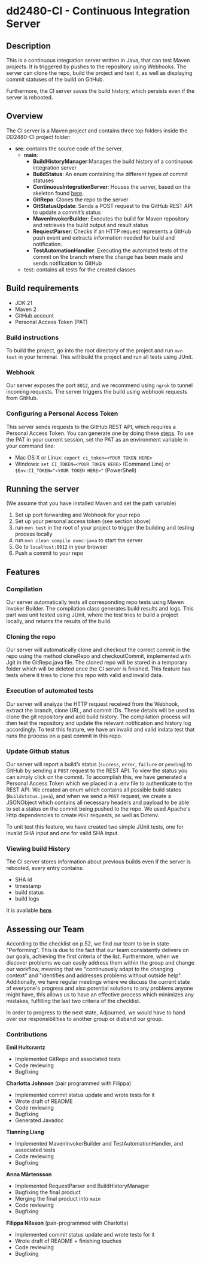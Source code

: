 # dd2480-CI - Continuous Integration Server

## Description

This is a continuous integration server written in Java, that can test Maven projects. It is triggered by pushes to the repository using Webhooks. The server can clone the repo, build the project and test it, as well as displaying commit statuses of the build on GitHub.

Furthermore, the CI server saves the build history, which persists even if the server is rebooted.

## Overview
The CI server is a Maven project and contains three top folders inside the DD2480-CI project folder:
* **src**: contains the source code of the server.
  * **main**:
    * **BuildHistoryManager**:Manages the build history of a continuous integration server
    * **BuildStatus**: An enum containing the different types of commit statuses
    * **ContinuousIntegrationServer**: Houses the server, based on the skeleton found [here](https://github.com/KTH-DD2480/smallest-java-ci).
    * **GitRepo**: Clones the repo to the server
    * **GitStatusUpdate**: Sends a POST request to the GitHub REST API to update a commit’s status
    * **MavenInvokerBuilder**: Executes the build for Maven repository and retrieves the build output and result status
    * **RequestParser**: Checks if an HTTP request represents a GitHub push event and extracts information needed for build and notification.
    * **TestAutomationHandler**: Executing the automated tests of the commit on the branch where the change has been made
      and sends notification to GitHub
  * test: contains all tests for the created classes


## Build requirements
* JDK 21
* Maven 2
* GitHub account
* Personal Access Token (PAT)

### Build instructions
To build the project, go into the root directory of the project and run `mvn test` in your terminal. This will build the project and run all tests using JUnit.

### Webhook
Our server exposes the port `8012`, and we recommend using `ngrok` to tunnel incoming requests. The server triggers the build using webhook requests from GitHub.

### Configuring a Personal Access Token 
This server sends requests to the GitHub REST API, which requires a Personal Access Token. 
You can generate one by doing these [steps](https://docs.github.com/en/authentication/keeping-your-account-and-data-secure/managing-your-personal-access-tokens#creating-a-personal-access-token-classic).
To use the PAT in your current session, set the PAT as an environment variable in your command line:
* Mac OS X or Linux: `export ci_token=<YOUR TOKEN HERE>`
* Windows: `set CI_TOKEN=<YOUR TOKEN HERE>` (Command Line) or `$Env:CI_TOKEN="<YOUR TOKEN HERE>"` (PowerShell)


## Running the server ##
(We assume that you have installed Maven and set the path variable)
1. Set up port forwarding and Webhook for your repo
2. Set up your personal access token (see section above)
2. run `mvn test` in the root of your project to trigger the building and testing process locally
3. run `mvn clean compile exec:java` to start the server
4. Go to `localhost:8012` in your browser
5. Push a commit to your repo

## Features

### Compilation 
Our server automatically tests all corresponding repo tests using Maven Invoker Builder. 
The compilation class generates build results and logs. This part was unit tested using JUnit, where the test tries to build a project locally,
and returns the results of the build.

### Cloning the repo
Our server will automatically clone and checkout the correct commit in the repo using the method cloneRepo and checkoutCommit, implemented with Jgit in the GitRepo.java file. 
The cloned repo will be stored in a temporary folder which will be deleted once the CI server is finished. 
This feature has tests where it tries to clone this repo with valid and invalid data.

### Execution of automated tests
Our server will analyze the HTTP request received from the Webhook, extract the branch, clone URL, and commit IDs. 
These details will be used to clone the git repository and add build history. 
The compilation process will then test the repository and update the relevant notification and history log accordingly.
To test this feature, we have an invalid and valid indata test that runs the process on a past commit in this repo.

### Update Github status
Our server will report a build’s status (`success`, `error`, `failure` or `pending`) to GitHub by sending a `POST` request to the REST API. To view the status you can simply click on the commit.
To accomplish this, we have generated a Personal Access Token which we placed in a .env file to authenticate to the REST API.
We created an enum which contains all possible build states (`Buildstatus.java`), and when we send a `POST` request, we create a JSONObject which contains all necessary headers and payload to be able to set a status on the commit being pushed to the repo.
We used Apache's Http dependencies to create `POST` requests, as well as Dotenv. 

To unit test this feature, we have created two simple JUnit tests, one for invalid SHA input and one for valid SHA input.

### Viewing build History
The CI server stores information about previous builds even if the server is rebooted, every entry contains:
* SHA id
* timestamp
* build status
* build logs

It is available **[here](https://composed-cheaply-liger.ngrok-free.app/buildhistory)**.


## Assessing our Team
According to the checklist on p.52, we find our team to be in state "Performing". This is due to the fact that our team consistently delivers on our goals, achieving the first criteria of the list.
Furthermore, when we discover problems we can easily address them within the group and change our workflow, meaning that we "continuously adapt to the changing context" 
and "identifies and addresses problems without outside help". 
Additionally, we have regular meetings where we discuss the current state of everyone's progress and also potential solutions to any problems anyone might have,
this allows us to have an effective process which minimizes any mistakes, fulfilling the last two criteria of the checklist.

In order to progress to the next state, Adjourned, we would have to hand over our responsibilities to another group or disband our group. 

### Contributions
**Emil Hultcrantz**
* Implemented GitRepo and associated tests
* Code reviewing
* Bugfixing

**Charlotta Johnson** (pair programmed with Filippa)
* Implemented commit status update and wrote tests for it
* Wrote draft of README
* Code reviewing
* Bugfixing
* Generated Javadoc 

**Tianning Liang**
* Implemented MavenInvokerBuilder and TestAutomationHandler, and associated tests
* Code reviewing
* Bugfixing

**Anna Mårtensson**
* Implemented RequestParser and BuildHistoryManager
* Bugfixing the final product
* Merging the final product into `main`
* Code reviewing
* Bugfixing

**Filippa Nilsson** (pair-programmed with Charlotta)
* Implemented commit status update and wrote tests for it
* Wrote draft of README + finishing touches
* Code reviewing
* Bugfixing
